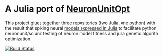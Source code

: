 # A Julia port of [NeuronUnitOpt](https://github.com/russelljjarvis/NeuronunitOpt)

This project glues together three repositories (two Julia, one python) with the result that spiking neural [models expressed in Julia](https://github.com/AStupidBear/SpikingNeuralNetworks.jl) to facilitate python neuronunit/sciunit testing of neuron model fitness and julia genetic algorith optimization.

[![Build Status](https://travis-ci.org/russelljjarvis/SpikingNeuralNetworks.jl.svg?branch=master)](https://travis-ci.org/russelljjarvis/SpikingNeuralNetworks.jl)

